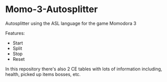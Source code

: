 # Momo-3-Autosplitter
Autosplitter using the ASL language for the game Momodora 3

Features:
- Start
- Split
- Stop
- Reset

In this repository there's also 2 CE tables with lots of information including, health, picked up items bosses, etc.
